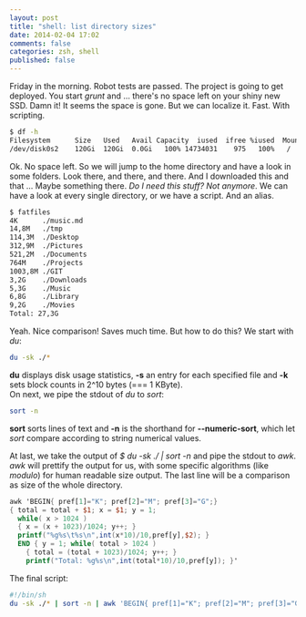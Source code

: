 ```yaml
---
layout: post
title: "shell: list directory sizes"
date: 2014-02-04 17:02
comments: false
categories: zsh, shell
published: false
---
```


Friday in the morning. Robot tests are passed. The project is going to get deployed. You start *grunt* and ... there's no space left on your shiny new SSD. Damn it! It seems the space is gone. But we can localize it. Fast. With scripting.

<!-- more -->

```sh
$ df -h
Filesystem      Size   Used   Avail Capacity  iused  ifree %iused  Mounted on
/dev/disk0s2    120Gi  120Gi  0.0Gi   100% 14734031    975   100%   /
```

Ok. No space left. So we will jump to the home directory and have a look in some folders. Look there, and there, and there. And I downloaded this and that ... Maybe something there. *Do I need this stuff? Not anymore*. We can have a look at every single directory, or we have a script. And an alias.

```sh
$ fatfiles
4K      ./music.md
14,8M   ./tmp
114,3M  ./Desktop
312,9M  ./Pictures
521,2M  ./Documents
764M    ./Projects
1003,8M ./GIT
3,2G    ./Downloads
5,3G    ./Music
6,8G    ./Library
9,2G    ./Movies
Total: 27,3G
```

Yeah. Nice comparison! Saves much time. But how to do this? We start with *du*:

```sh
du -sk ./*
```
**du** displays disk usage statistics, **-s** an entry for each specified file and **-k** sets block counts in 2^10 bytes (=== 1 KByte).  
On next, we pipe the stdout of *du* to *sort*:

```sh
sort -n
```

**sort** sorts lines of text and **-n** is the shorthand for **--numeric-sort**, which let *sort* compare according to string numerical values.  

At last, we take the output of *$ du -sk ./ | sort -n* and pipe the stdout to *awk*. *awk* will prettify the output for us, with some specific algorithms (like *modulo*) for human readable size output. The last line will be a comparison as size of the whole directory.

```awk
awk 'BEGIN{ pref[1]="K"; pref[2]="M"; pref[3]="G";} 
{ total = total + $1; x = $1; y = 1; 
  while( x > 1024 ) 
  { x = (x + 1023)/1024; y++; } 
  printf("%g%s\t%s\n",int(x*10)/10,pref[y],$2); } 
  END { y = 1; while( total > 1024 )
    { total = (total + 1023)/1024; y++; }
    printf("Total: %g%s\n",int(total*10)/10,pref[y]); }'
```

The final script:

```sh
#!/bin/sh
du -sk ./* | sort -n | awk 'BEGIN{ pref[1]="K"; pref[2]="M"; pref[3]="G";} { total = total + $1; x = $1; y = 1; while( x > 1024 ) { x = (x + 1023)/1024; y++; } printf("%g%s\t%s\n",int(x*10)/10,pref[y],$2); } END { y = 1; while( total > 1024 ) { total = (total + 1023)/1024; y++; } printf("Total: %g%s\n",int(total*10)/10,pref[y]); }'
```